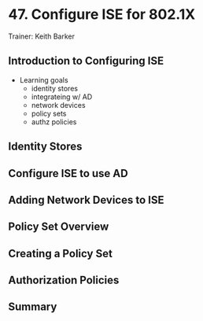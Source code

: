 # 47. Configure ISE for 802.1X

Trainer: Keith Barker



## Introduction to Configuring ISE

- Learning goals
  - identity stores
  - integrateing w/ AD
  - network devices
  - policy sets
  - authz policies


## Identity Stores




## Configure ISE to use AD




## Adding Network Devices to ISE




## Policy Set Overview




## Creating a Policy Set




## Authorization Policies




## Summary



